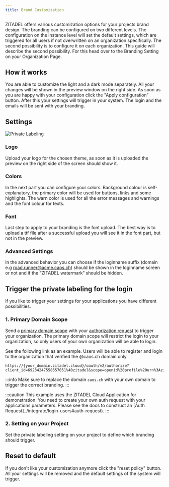 ```yaml
---
title: Brand Customization
---
```


ZITADEL offers various customization options for your projects brand design. The
branding can be configured on two different levels. The configuration on the
instance level will set the default settings, which are triggered for all users
if not overwritten on an organization specifically. The second possibility is to
configure it on each organization. This guide will describe the second
possibility. For this head over to the Branding Setting on your Organization
Page.

## How it works

You are able to customize the light and a dark mode separately. All your changes
will be shown in the preview window on the right side. As soon as you are happy
with your configuration click the "Apply configuration" button. After this your
settings will trigger in your system. The login and the emails will be sent with
your branding.

## Settings

![Private Labeling](/img/console_private_labeling.png)

### Logo

Upload your logo for the chosen theme, as soon as it is uploaded the preview on
the right side of the screen should show it.

### Colors

In the next part you can configure your colors. Background colour is
self-explanatory, the primary color will be used for buttons, links and some
highlights. The warn color is used for all the error messages and warnings and
the font colour for texts.

### Font

Last step to apply to your branding is the font upload. The best way is to
upload a ttf file after a successful upload you will see it in the font part,
but not in the preview.

### Advanced Settings

In the advanced behavior you can choose if the loginname suffix (domain e.g
road.runner@acme.caos.ch) should be shown in the loginname screen or not and if
the “ZITADEL watermark” should be hidden.

## Trigger the private labeling for the login

If you like to trigger your settings for your applications you have different
possibilities.

### 1. Primary Domain Scope

Send a [primary domain scope](../../../apis/openidoauth/scopes) with your
[authorization request](../../integrate/login-users#auth-request) to trigger
your organization. The primary domain scope will restrict the login to your
organization, so only users of your own organization will be able to login.

See the following link as an example. Users will be able to register and login
to the organization that verified the @caos.ch domain only.

```
https://{your_domain.zitadel.cloud}/oauth/v2/authorize?client_id=69234247558357051%40zitadel&scope=openid%20profile%20urn%3Azitadel%3Aiam%3Aorg%3Adomain%3Aprimary%3Acaos.ch&redirect_uri=https%3A%2F%2Fconsole.zitadel.cloud%2Fauth%2Fcallback&state=testd&response_type=code&nonce=test&code_challenge=UY30LKMy4bZFwF7Oyk6BpJemzVblLRf0qmFT8rskUW0
```

:::info Make sure to replace the domain `caos.ch` with your own domain to
trigger the correct branding. :::

:::caution This example uses the ZITADEL Cloud Application for demonstration.
You need to create your own auth request with your applications parameters.
Please see the docs to construct an [Auth
Request]../integrate/login-users#auth-request). :::

### 2. Setting on your Project

Set the private labeling setting on your project to define which branding should
trigger.

## Reset to default

If you don't like your customization anymore click the "reset policy" button.
All your settings will be removed and the default settings of the system will
trigger.
